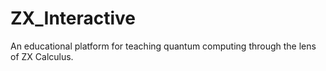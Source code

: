 # ZX_Interactive
An educational platform for teaching quantum computing through the lens of ZX Calculus.
